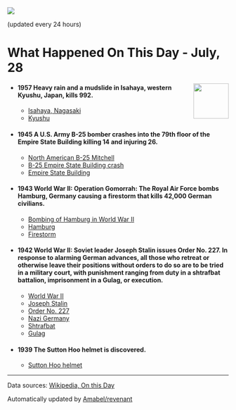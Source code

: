 <img src="https://img.shields.io/badge/last%20updated%20at-2020--07--28%2000%3A12%20(UTC)-brightgreen?style=for-the-badge">

(updated every 24 hours)

# What Happened On This Day - July, 28

<img align="right" src="https://user-images.githubusercontent.com/12688422/87848414-3e9d0800-c91b-11ea-84df-7ebcb2c52b8d.png" width="80px">

- #### 1957 Heavy rain and a mudslide in Isahaya, western Kyushu, Japan, kills 992.

  - [Isahaya, Nagasaki](https://wikipedia.org/wiki/Isahaya,_Nagasaki)
  - [Kyushu](https://wikipedia.org/wiki/Kyushu)

- #### 1945 A U.S. Army B-25 bomber crashes into the 79th floor of the Empire State Building killing 14 and injuring 26.

  - [North American B-25 Mitchell](https://wikipedia.org/wiki/North_American_B-25_Mitchell)
  - [B-25 Empire State Building crash](https://wikipedia.org/wiki/B-25_Empire_State_Building_crash)
  - [Empire State Building](https://wikipedia.org/wiki/Empire_State_Building)

- #### 1943 World War II: Operation Gomorrah: The Royal Air Force bombs Hamburg, Germany causing a firestorm that kills 42,000 German civilians.

  - [Bombing of Hamburg in World War II](https://wikipedia.org/wiki/Bombing_of_Hamburg_in_World_War_II)
  - [Hamburg](https://wikipedia.org/wiki/Hamburg)
  - [Firestorm](https://wikipedia.org/wiki/Firestorm)

- #### 1942 World War II: Soviet leader Joseph Stalin issues Order No. 227. In response to alarming German advances, all those who retreat or otherwise leave their positions without orders to do so are to be tried in a military court, with punishment ranging from duty in a shtrafbat battalion, imprisonment in a Gulag, or execution.

  - [World War II](https://wikipedia.org/wiki/World_War_II)
  - [Joseph Stalin](https://wikipedia.org/wiki/Joseph_Stalin)
  - [Order No. 227](https://wikipedia.org/wiki/Order_No._227)
  - [Nazi Germany](https://wikipedia.org/wiki/Nazi_Germany)
  - [Shtrafbat](https://wikipedia.org/wiki/Shtrafbat)
  - [Gulag](https://wikipedia.org/wiki/Gulag)

- #### 1939 The Sutton Hoo helmet is discovered.

  - [Sutton Hoo helmet](https://wikipedia.org/wiki/Sutton_Hoo_helmet)
---

Data sources: [Wikipedia, On this Day](https://byabbe.se/on-this-day/)

Automatically updated by [Amabel/revenant](https://github.com/Amabel/revenant)